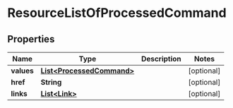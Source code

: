 

# ResourceListOfProcessedCommand

## Properties

Name | Type | Description | Notes
------------ | ------------- | ------------- | -------------
**values** | [**List&lt;ProcessedCommand&gt;**](ProcessedCommand.md) |  |  [optional]
**href** | **String** |  |  [optional]
**links** | [**List&lt;Link&gt;**](Link.md) |  |  [optional]



